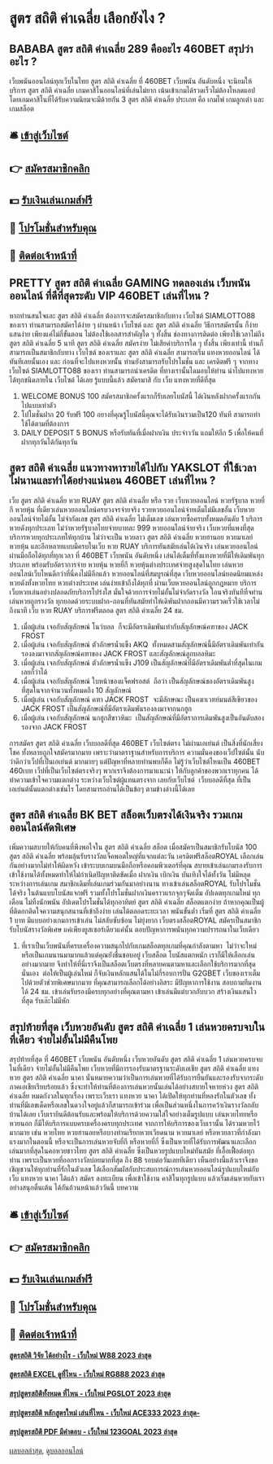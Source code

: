 # สูตร สถิติ ค่าเฉลี่ย เลือกยังไง ?
## BABABA สูตร สถิติ ค่าเฉลี่ย 289 คืออะไร 460BET สรุปว่าอะไร ?
เว็บพนันออนไลน์ทุกเว็บในไทย สูตร สถิติ ค่าเฉลี่ย ที่ 460BET เว็บพนัน อันดับหนึ่ง จะนิยมให้บริการ สูตร สถิติ ค่าเฉลี่ย เกมคาสิโนออนไลน์ที่เล่นไม่ยาก เน้นเข้าเกมได้รวดเร็วไม่ต้องโหลดแอป โดยเกมคาสิโนที่ได้รับความนิยมจะมีด้วยกัน 3 สูตร สถิติ ค่าเฉลี่ย ประเภท คือ เกมไพ่ เกมลูกเต๋า และเกมสล็อต

## 🛎 [เข้าสู่เว็บไซต์](https://bit.ly/3SdLNi2)
## 👉 [สมัครสมาชิกคลิก](https://bit.ly/3SdLNi2)
## 💵 [รับเงินเล่นเกมส์ฟรี](https://bit.ly/3dyRKHj)
## 👑 [โปรโมชั่นสำหรับคุณ](https://bit.ly/3dyRKHj)
## 📱 [ติดต่อเจ้าหน้าที่](https://bit.ly/3dyRKHj)

## PRETTY สูตร สถิติ ค่าเฉลี่ย GAMING ทดลองเล่น เว็บพนันออนไลน์ ที่ดีที่สุดระดับ VIP 460BET เล่นที่ไหน ?
หากท่านสนใจและ สูตร สถิติ ค่าเฉลี่ย ต้องการจะสมัครสมาชิกกับทาง เว็บไซต์ SIAMLOTTO88 ของเรา ท่านสามารถสมัครได้ง่าย ๆ ผ่านหน้า เว็บไซต์ และ สูตร สถิติ ค่าเฉลี่ย วิธีการสมัครนั้น ก็ง่ายแสนง่าย เพียงแค่ไม่กี่ขั้นตอน ไม่ต้องใช้เอกสารสำคัญใด ๆ ทั้งสิ้น
ช่องทางการติดต่อ
เพียงใช้เวลาไม่ถึง สูตร สถิติ ค่าเฉลี่ย 5 นาที สูตร สถิติ ค่าเฉลี่ย สมัครง่าย ไม่เสียค่าบริการใด ๆ ทั้งสิ้น เพียงเท่านี้ ท่านก็สามารถเป็นสมาชิกกับทาง เว็บไซต์ ของเราและ สูตร สถิติ ค่าเฉลี่ย สามารถเริ่ม แทงหวยออนไลน์ ได้ทันทีเลยนั้นเอง และ ก่อนที่จะไปแทงหวยนั้น
ท่านยังสามารถรับโปรโมชั่น และ เครดิตฟรี ๆ จากทาง เว็บไซต์ SIAMLOTTO88 ของเรา ท่านสามารถนำเครดิต ที่ทางเรานั้นไดมอบให้ท่าน นำไปแทงหวย ได้ทุกชนิดภายใน เว็บไซต์ ได้เลย รู้แบบนี้แล้ว สมัครมาสิ กับ เว็บ แทงหวยที่ดีที่สุด
1. WELCOME BONUS 100 สมัครสมาชิกครั้งแรกก็รับเลยโบนัสนี้ ได้เงินหลังฝากครั้งแรกกันไปแบบเท่าตัว
2. โปโมชั่นฝาก 20 รับฟรี 100 อยางที่คุณรู้โบนัสนี้คุณจะได้รับเงินรวมเป็น120 ทันที สามารถทำใช้ได้ตามที่ต้องการ
3. DAILY DEPOSIT 5 BONUS หรือรับทันที่เมื่อฝากเงิน ประจำววัน แถมให้อีก 5 เพื่อให้คนที่ฝากทุกวันได้กันทุกวัน

## สูตร สถิติ ค่าเฉลี่ย แนวทางหารายได้ไปกับ YAKSLOT ที่ใช้เวลาไม่นานและทำได้อย่างแน่นอน 460BET เล่นที่ไหน ?
เว็บ สูตร สถิติ ค่าเฉลี่ย หวย RUAY สูตร สถิติ ค่าเฉลี่ย หรือ รวย เว็บหวยออนไลน์ หวยรัฐบาล หวยยี่กี หวยหุ้น ที่เดียวเล่นหวยออนไลน์ครบวงจรจ่ายจริง รวยหวยออนไลน์จ่ายเต็มไม่มีเลขอั้น เว็บหวยออนไลน์จ่ายไม่อั้น ไม่จำกัดเลข สูตร สถิติ ค่าเฉลี่ย ไม่เต็มเลข เล่นหวยซื้อครบทั้งหมดอันดับ 1 บริการหวยดังทุกประเภท ไม่ว่าหวยรัฐบาลไทยจ่ายบาทละ 999 หวยออนไลน์จ่ายจริง เว็บหวยที่แพงที่สุด บริการหวยทุกประเภทให้ทุกบ้าน ไม่ว่าจะเป็น หวยลาว สูตร สถิติ ค่าเฉลี่ย หวยฮานอย หวยมาเลย์ หวยหุ้น และอีกหลายแบบมีครบในเว็บ หวย RUAY บริการทันสมัย​เล่นได้เงินจริง เล่นหวยออนไลน์ผ่านมือถือได้ทุกที่ทุกเวลา ที่ 460BET เว็บพนัน อันดับหนึ่ง เล่นได้เต็มที่ทั้งแทงหวยที่มีให้เดิมพันทุกประเภท พร้อมรับอัตราการจ่าย หวยหุ้น หวยยี่กี หวยหุ้นต่างประเทศจ่ายสูงสุดในไทย เล่นหวยออนไลน์เว็บไหนดีกว่าที่นี่คงไม่มีอีกแล้ว หวยออนไลน์ที่สมบูรณ์ที่สุด เว็บหวยออนไลน์ยอดนิยมแหล่งหวยดังทั้งหวยไทย หวยต่างประเทศ เล่นง่ายเข้าถึงได้ทุกที่ ผ่านเว็บหวยออนไลน์ถูกกฎหมาย บริการเว็บหวยเล่นอย่างปลอดภัยบริการโปร่งใส มั่นใจด้วยการจ่ายไม่อั้นไม่จำกัดรางวัล โอนจริงทันทีที่จท่านเล่นหวยถูกรางวัล ทุกยอดด้วยระบบฝาก-ถอนที่ทันสมัย ​​ทำให้เดิพันฝากถอนมีความรวดเร็วใช้เวลาไม่ถึงนาที เว็บ หวย RUAY บริการฟรีตลอด สูตร สถิติ ค่าเฉลี่ย 24 ชม.
1. เมื่อผู้เล่น เจอกับสัญลักษณ์ โนว์บอล  ก็จะมีอัตราเดิมพันเท่ากับสัญลักษณ์คฑาของ JACK FROST
2. เมื่อผู้เล่น เจอกับสัญลักษณ์ ตัวอักษรน้ำแข็ง AKQ  ทั้งหมดสามสัญลักษณ์นี้มีอัตราเดิมพันเท่ากัน รองลงมาจากสัญลักษณ์คฑาของ JACK FROST และสัญลักษณ์ลูกบอลหิมะ
3. เมื่อผู้เล่น เจอกับสัญลักษณ์ ตัวอักษรน้ำแข็ง J109 เป็นสัญลักษณ์ที่มีอัตราเดิมพันต่ำที่สุดในเกมเลยก็ว่าได้
4. เมื่อผู้เล่น เจอกับสัญลักษณ์ ใบหน้าของแจ็คฟรอสต์  ถือว่า เป็นสัญลักษณ์ของอัตราเดิมพันสูงที่สุดในจากจำนวนทั้งหมดถึง 10 สัญลักษณ์
5. เมื่อผู้เล่น เจอกับสัญลักษณ์ คฑา JACK FROST  จะมีลักษณะ เป็นคฆาเวทย์มนต์สีเขียวของ JACK FROST เป็นสัญลักษณ์ที่มีอัตราเดิมพันรองลงมาจากนกฮูก
6. เมื่อผู้เล่น เจอกับสัญลักษณ์ นกฮูกสีขาวหิมะ  เป็นสัญลักษณ์ที่มีอัตราการเดิมพันสูงเป็นอันดับสอง รองจาก JACK FROST

การสมัคร สูตร สถิติ ค่าเฉลี่ย เว็บบอลดีที่สุด 460BET เว็บไซต์ตรง ไม่ผ่านเอเย่นต์ เป็นสิ่งที่นักเสี่ยงโชค ทั้งหลายถูกใจสมัครมากมาย เพราะว่ามาตราฐานสำหรับการบริการ ความมั่นคงของเว็ปไซต์นั้น นับว่าดีกว่าเว็ปที่เป็นเอเย่นต์ มากมายๆ แต่ปัญหาที่หลายท่านพบก็คือ ไม่รู้ว่าเว็บไซต์ไหนเป็น 460BET 460เบท เว็ปที่เป็นเว็บไซต์ตรงจริงๆ พวกเราจึงต้องการมาแนะนำ ให้กับลูกค้าของพวกเราทุกคน ได้ทำความเข้าใจความแตกต่าง ระหว่างเว็บไซต์ผู้แทนตรงจาก เลยกับเว็บไซต์  เว็บบอลดีที่สุด ที่เป็นเอเย่นต์นั้นแตกต่างเช่นไร โดยสามารถอ่านได้เป็นข้อๆ ตามข้างล่างนี้ได้เลย

## สูตร สถิติ ค่าเฉลี่ย BK BET สล็อตเว็บตรงได้เงินจริง รวมเกมออนไลน์คัดพิเศษ
เพิ่มความสบายให้กับคนที่พึงพอใจใน สูตร สถิติ ค่าเฉลี่ย สล็อต เมื่อสมัครเป็นสมาชิกรับโบนัส 100 สูตร สถิติ ค่าเฉลี่ย พร้อมลุ้นรับรางวัลแจ็คพอตใหญ่ที่แจกแต่ละวัน เครดิตฟรีสล็อตROYAL เลือกเล่นกันอย่างมากไม่ทำให้ผิดหวัง เข้าระบบเกมบนมือถือหรือคอมพิวเตอร์ที่คุณ สบายเข้าเล่นเกมรองรับการเข้าใช้งานได้ทั้งหมดทำให้ไม่กำเนิดปัญหาติดขัดเมื่อ ฝากเงิน เบิกเงิน บันเทิงใจได้ทั้งวัน ไม่มีหลุดระหว่างการเล่นเกม สมาชิกเดิมที่เล่นเกมร่วมกันมาอย่างนาน ทางเข้าเล่นสล็อตROYAL รับโปรโมชั่นได้จริง ในต้นแบบโบนัสแจกฟรี รวมทั้งโปรโมชั่นฝากเงินคราวแรกจุกๆจัดเต็ม อัปเดตทุกเกมใหม่ ทุกเดือน ไม่ทิ้งนักพนัน อัปเดตโปรโมชั่นได้ทุกอาทิตย์ สูตร สถิติ ค่าเฉลี่ย สล็อตแตกง่าย ถ้าหากคุณเป็นผู้ที่ติดอกติดใจความสนุกสนานที่เข้าถึงง่าย เล่นได้ตลอดระยะเวลา พนันขั้นต่ำ เริ่มที่ สูตร สถิติ ค่าเฉลี่ย 1 บาท มีแบบอย่างเกมการเข้าเล่น ไม่สลับซับซ้อน ไม่ยุ่งยาก เว็บตรงสล็อตROYAL สมัครเป็นสมาชิกรับโบนัสรางวัลพิเศษ แค่เพียงยูสเซอร์เดียวแค่นั้น ตอบปัญหาการพนันทุกความปรารถนาในเว็บเดียว
1. ที่เราเป็นเว็บพนันที่ครบเครื่องความสนุกไปกับเกมสล็อตทุกเกมที่คุณกำลังตามหา  ไม่ว่าจะใหม่หรือเป็นเกมนานมามากแล้วแต่คุณยังชื่นชอบอยู่ เว็บสล็อต โบนัสแตกหนัก เราก็มีให้เลือกเล่นอย่างมากมาย จึงทำให้ที่นี่เราจึงเป็นสล็อตเว็บตรงที่หลายคนตามหาและเลือกใช้บริการมากที่สุดนั่นเอง  ต่อให้เป็นผู้เล่นใหม่ ก็จับเงินหลักแสนได้ในไม่กี่รอบการปั่น G2GBET เว็บของเราเต็มไปด้วยตัวช่วยพิเศษมากมาย ที่คุณสามารถเลือกได้อย่างอิสระ มีปัญหาการใช้งาน สอบถามทีมงานได้ 24 ชม. เข้าเล่นรับรองมีครบทุกอย่างที่คุณตามหา เข้าเล่นมีแต่บวกกับบวก สร้างเงินแสนไวที่สุด รับเล๊ะไม่มีหัก

## สรุปท้ายที่สุด เว็บหวยอันดับ สูตร สถิติ ค่าเฉลี่ย 1 เล่นหวยครบจบในที่เดียว จ่ายไม่อั้นไม่มีคืนโพย
สรุปท้ายที่สุด ที่ 460BET เว็บพนัน อันดับหนึ่ง เว็บหวยอันดับ สูตร สถิติ ค่าเฉลี่ย 1 เล่นหวยครบจบในที่เดียว จ่ายไม่อั้นไม่มีคืนโพย เว็บหวยที่มีการรองรับมาตรฐานระดับเอเชีย สูตร สถิติ ค่าเฉลี่ย แทงหวย สูตร สถิติ ค่าเฉลี่ย นาคา นั่นหมายความว่าเป็นการเล่นหวยที่ได้รับการยืนยันและรองรับจากระดับภาคเอเชียเรียบร้อยแล้ว ซึ่งจะทำให้ท่านที่ต้องการเล่นหวยนั้นเล่นได้อย่างสบายใจหายห่วง สูตร สถิติ ค่าเฉลี่ย หมดกังวลในทุกเรื่อง เพราะเว็บเรา แทงหวย นาคา ได้เปิดให้ทุกท่านที่หลงรักในตัวเลข ทั้งท่านที่มีเลขเด็ดหรือเลขในดวงใจอยู่แล้วก็สามารถเข้าร่วม เพื่อเป็นส่วนหนึ่งในการคว้าเงินรางวัลกลับบ้านได้เลย เว็บเรายินดีต้อนรับและพร้อมให้บริการด้วยความใส่ใจอย่างเต็มรูปแบบ เล่นหวยไทยหรือหวยนอก ก็มีให้บริการแบบครบเครื่องครบทุกประเทศ จากการให้บริการของเว็บเรานั้น ได้รวมหวยไว้มากมาย เช่น หวยไทย หวยฮานอยหรือบางท่านเรียกหวยเวียดนาม หวยมาเลย์ หรือหวยลาวที่กำลังมาแรงมากในตอนนี้ หรือจะเป็นการเล่นหวยจับยี่กี หรือหวยยี่กี่ ซึ่งเป็นหวยที่ได้รับการพัฒนาและเลือกเล่นมากที่สุดในคอหวยชาวไทย สูตร สถิติ ค่าเฉลี่ย ซึ่งเป็นหวยรูปแบบใหม่ทันสมัย ที่เอื้อเฟื้อต่อทุกท่าน เพราะเป็นหวยที่ออกรางวัลบ่อยมากที่สุด ถึง 88 รอบต่อวันเลยทีเดียว เห็นอย่างนี้แล้วเราจึงขอเชิญชวนให้ทุกท่านที่รักในตัวเลข ได้เลือกสัมผัสกับประสบการณ์การเล่นหวยออนไลน์รูปแบบใหม่กับเว็บ แทงหวย นาคา ได้แล้ว สมัคร ลงทะเบียน เพื่อเข้าใช้งาน คาสิโนทุกรูปแบบ แล้วเริ่มเล่นหวยกับเราอย่างสนุกตื่นเต้น ได้กันถ้วนหน้าแล้ววันนี้
บทความ

## 🛎 [เข้าสู่เว็บไซต์](https://bit.ly/3SdLNi2)
## 👉 [สมัครสมาชิกคลิก](https://bit.ly/3SdLNi2)
## 💵 [รับเงินเล่นเกมส์ฟรี](https://bit.ly/3dyRKHj)
## 👑 [โปรโมชั่นสำหรับคุณ](https://bit.ly/3dyRKHj)
## 📱 [ติดต่อเจ้าหน้าที่](https://bit.ly/3dyRKHj)

#### [สูตรสถิติ วิจัย ได้อย่างไร - เว็บใหม่ W88 2023 ล่าสุด](https://atom.io/themes/สูตรสถิติ%20วิจัย%20ได้อย่างไร%20-%20เว็บใหม่%20w88%202023%20ล่าสุด)
#### [สูตรสถิติ EXCEL ดูที่ไหน - เว็บใหม่ RG888 2023 ล่าสุด](https://atom.io/themes/สูตรสถิติ%20excel%20ดูที่ไหน%20-%20เว็บใหม่%20rg888%202023%20ล่าสุด)
#### [สรุปสูตรสถิติทั้งหมด ที่ไหน - เว็บใหม่ PGSLOT 2023 ล่าสุด](https://atom.io/themes/สรุปสูตรสถิติทั้งหมด%20ที่ไหน%20-%20เว็บใหม่%20pgslot%202023%20ล่าสุด)
#### [สรุปสูตรสถิติ หลักสูตรใหม่ เล่นที่ไหน - เว็บใหม่ ACE333 2023 ล่าสุด-](https://atom.io/themes/สรุปสูตรสถิติ%20หลักสูตรใหม่%20เล่นที่ไหน%20-%20เว็บใหม่%20ace333%202023%20ล่าสุด-)
#### [สรุปสูตรสถิติ PDF มีคำตอบ - เว็บใหม่ 123GOAL 2023 ล่าสุด](https://atom.io/themes/สรุปสูตรสถิติ%20pdf%20มีคำตอบ%20-%20เว็บใหม่%20123goal%202023%20ล่าสุด)

[ผลบอลล่าสุด](https://siamsport.tv "ผลบอลล่าสุด"), [ดูบอลออนไลน์](https://siamsport.tv/ดูบอลสด "ดูบอลออนไลน์")